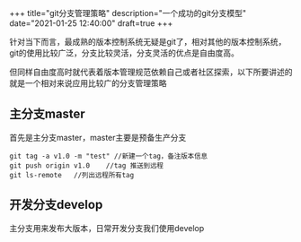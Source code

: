 +++
title="git分支管理策略"
description="一个成功的git分支模型"
date="2021-01-25 12:40:00"
draft=true
+++

针对当下而言，最成熟的版本控制系统无疑是git了，相对其他的版本控制系统，git的使用比较广泛，分支比较灵活，分支灵活的优点是自由度高。

但同样自由度高时就代表着版本管理规范依赖自己或者社区探索，以下所要讲述的就是一个相对来说应用比较广的分支管理策略

## 主分支master
首先是主分支master，master主要是预备生产分支

```shell
git tag -a v1.0 -m "test" //新建一个tag，备注版本信息
git push origin v1.0    //tag 推送到远程
git ls-remote   //列出远程所有tag
```

## 开发分支develop
主分支用来发布大版本，日常开发分支我们使用develop




